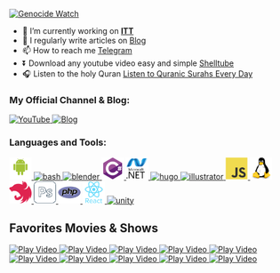   
[![Genocide Watch](https://hinds-banner.vercel.app/genocide-watch?variant=forest)](https://www.pcrf.net/)

- 🔭 I’m currently working on [**ITT**](https://github.com/emadadel4/itt)
- 📝 I regularly write articles on [Blog](https://emadadel4.github.io)
- 📫 How to reach me  [Telegram](https://t.me/emadadel4)
- ⏬ Download any youtube video easy and simple [Shelltube](https://github.com/emadadel4/ShellTube)
- 🎧 Listen to the holy Quran [Listen to Quranic Surahs Every Day](https://emadadel4.github.io/Soura/)
</a>


<h3 align="left">My Official Channel & Blog:</h3>
<p align="left">


<a href="https://www.youtube.com/@emadadel4">
  <img src="https://upload.wikimedia.org/wikipedia/commons/4/42/YouTube_icon_%282013-2017%29.png" alt="YouTube" width="40">
</a>

<a href="https://emadadel4.github.io">
  <img src="https://emadadel4.github.io/assets/images/ico.png" alt="Blog" width="35">
</a>

</p>

<h3 align="left">Languages and Tools:</h3>



<p align="left"> <a href="https://developer.android.com" target="_blank" rel="noreferrer"> <img src="https://raw.githubusercontent.com/devicons/devicon/master/icons/android/android-original-wordmark.svg" alt="android" width="40" height="40"/> </a> <a href="https://www.gnu.org/software/bash/" target="_blank" rel="noreferrer"> <img src="https://www.vectorlogo.zone/logos/gnu_bash/gnu_bash-icon.svg" alt="bash" width="40" height="40"/> </a> <a href="https://www.blender.org/" target="_blank" rel="noreferrer"> <img src="https://download.blender.org/branding/community/blender_community_badge_white.svg" alt="blender" width="40" height="40"/> </a> <a href="https://www.w3schools.com/cs/" target="_blank" rel="noreferrer"> <img src="https://raw.githubusercontent.com/devicons/devicon/master/icons/csharp/csharp-original.svg" alt="csharp" width="40" height="40"/> </a> <a href="https://dotnet.microsoft.com/" target="_blank" rel="noreferrer"> <img src="https://raw.githubusercontent.com/devicons/devicon/master/icons/dot-net/dot-net-original-wordmark.svg" alt="dotnet" width="40" height="40"/> </a> <a href="https://gohugo.io/" target="_blank" rel="noreferrer"> <img src="https://api.iconify.design/logos-hugo.svg" alt="hugo" width="40" height="40"/> </a> <a href="https://www.adobe.com/in/products/illustrator.html" target="_blank" rel="noreferrer"> <img src="https://www.vectorlogo.zone/logos/adobe_illustrator/adobe_illustrator-icon.svg" alt="illustrator" width="40" height="40"/> </a> <a href="https://developer.mozilla.org/en-US/docs/Web/JavaScript" target="_blank" rel="noreferrer"> <img src="https://raw.githubusercontent.com/devicons/devicon/master/icons/javascript/javascript-original.svg" alt="javascript" width="40" height="40"/> </a> <a href="https://www.linux.org/" target="_blank" rel="noreferrer"> <img src="https://raw.githubusercontent.com/devicons/devicon/master/icons/linux/linux-original.svg" alt="linux" width="40" height="40"/> </a> <a href="https://nestjs.com/" target="_blank" rel="noreferrer"> <img src="https://raw.githubusercontent.com/devicons/devicon/master/icons/nestjs/nestjs-plain.svg" alt="nestjs" width="40" height="40"/> </a> <a href="https://www.photoshop.com/en" target="_blank" rel="noreferrer"> <img src="https://raw.githubusercontent.com/devicons/devicon/master/icons/photoshop/photoshop-line.svg" alt="photoshop" width="40" height="40"/> </a> <a href="https://www.php.net" target="_blank" rel="noreferrer"> <img src="https://raw.githubusercontent.com/devicons/devicon/master/icons/php/php-original.svg" alt="php" width="40" height="40"/> </a> <a href="https://reactjs.org/" target="_blank" rel="noreferrer"> <img src="https://raw.githubusercontent.com/devicons/devicon/master/icons/react/react-original-wordmark.svg" alt="react" width="40" height="40"/> </a> <a href="https://unity.com/" target="_blank" rel="noreferrer"> <img src="https://www.vectorlogo.zone/logos/unity3d/unity3d-icon.svg" alt="unity" width="40" height="40"/> </a> </p>

## Favorites Movies & Shows 

<a href="#" target="_blank">
    <img src="https://m.media-amazon.com/images/M/MV5BZjdkOTU3MDktN2IxOS00OGEyLWFmMjktY2FiMmZkNWIyODZiXkEyXkFqcGdeQXVyMTMxODk2OTU@._V1_.jpg" alt="Play Video" style="width: 100px;">
</a>

<a href="#" target="_blank">
    <img src="https://www.themoviedb.org/t/p/original/d6LbJZO8ruvXgOjjGRgjtdYpJS4.jpg" alt="Play Video" style="width: 100px;">
</a>

<a href="#" target="_blank">
    <img src="https://i.pinimg.com/originals/9a/b8/e1/9ab8e1adabc175930c6eb2fea61f8d5c.jpg" alt="Play Video" style="width: 101px;">
</a>

<a href="#" target="_blank">
    <img src="https://image.tmdb.org/t/p/original/qoY7FKgWzXzVZ0Tz4A8U1Jsbhke.jpg" alt="Play Video" style="width: 100px;">
</a>

<a href="#" target="_blank">
    <img src="https://image.tmdb.org/t/p/original/gY54trMRzlElYrL6oVdAWJK1ICL.jpg" alt="Play Video" style="width: 100px;">
</a>
  
<a href="#" target="_blank">
    <img src="https://posterspy.com/wp-content/uploads/2018/01/DFBC815C-13BC-4BF9-826A-C7C1930EF19A.jpeg" alt="Play Video" style="width: 100px;">
</a>

<a href="#" target="_blank">
    <img src="https://image.tmdb.org/t/p/original/aPEH1ffaEAcBWkRXBBx2vgXiW1B.jpg" alt="Play Video" style="width: 100px;">
</a>

<a href="#" target="_blank">
    <img src="https://amc-theatres-res.cloudinary.com/v1579118427/amc-cdn/production/2/movies/11400/11393/Poster/p_800x1200_AMC_12AngryMen1957_10082019.jpg" alt="Play Video" style="width: 100px;">
</a>

 <a href="#" target="_blank">
    <img src="https://is2-ssl.mzstatic.com/image/thumb/Video7/v4/5f/51/75/5f5175bf-5f14-39e7-9e37-30548c2d3044/source/1200x630bb.jpg" alt="Play Video" style="width: 100px;">
</a>

<a href="#" target="_blank">
  <img src="https://image.tmdb.org/t/p/original/ArX2aYf4qlZJRw9ML2HqVOobkDS.jpg" alt="Play Video" style="width: 100px;">
</a>
<!-- BEGIN YOUTUBE-CARDS -->
<!-- END YOUTUBE-CARDS -->
